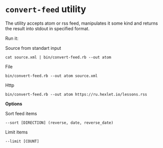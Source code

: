 # `convert-feed` utility

The utility accepts atom or rss feed, manipulates it some kind and returns the result into stdout in specified format.

Run it:

Source from standart input

    cat source.xml | bin/convert-feed.rb --out atom

File

    bin/convert-feed.rb --out atom source.xml

Http

    bin/convert-feed.rb --out atom https://ru.hexlet.io/lessons.rss

**Options**

Sort feed items

    --sort [DIRECTION] (reverse, date, reverse_date)

Limit items

    --limit [COUNT]
